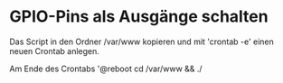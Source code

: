 # GPIO-Pins als Ausgänge schalten

Das Script in den Ordner /var/www kopieren und mit 'crontab -e' einen neuen Crontab anlegen.

Am Ende des Crontabs '@reboot cd /var/www && ./
